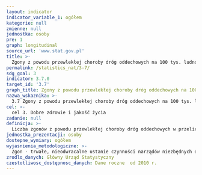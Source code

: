 ```yaml
---
layout: indicator
indicator_variable_1: ogółem
kategorie: null
zmienne: null
jednostka: osoby
pre: 1
graph: longitudinal
source_url: 'www.stat.gov.pl'
title: >-
  Zgony z powodu przewlekłej choroby dróg oddechowych na 100 tys. ludności
permalink: /statistics_nat/3-7/
sdg_goal: 3
indicator: 3.7.0
target_id: '3.7'
graph_title: Zgony z powodu przewlekłej choroby dróg oddechowych na 100 tys. ludności
nazwa_wskaznika: >-
  3.7 Zgony z powodu przewlekłej choroby dróg oddechowych na 100 tys. ludności
cel: >-
  cel 3. Dobre zdrowie i jakość życia
zadanie: null
definicja: >-
  Liczba zgonów z powodu przewlekłej choroby dróg oddechowych w przeliczeniu na 100 tys. ludności.
jednostka_prezentacji: osoby
dostepne_wymiary: ogółem
wyjasnienia_metodologiczne: >-
  Zgon - trwałe, nieodwracalne ustanie czynności narządów niezbędnych dla życia, konsekwencją czego jest ustanie czynności całego ustroju.Przewlekła choroba dróg oddechowych - wg Międzynarodowej Statystycznej Klasyfikacji Chorób i Problemów Zdrowotnych ICD-10: jednostka chorobowa o symbolu z zakresu J30-J98 - schorzenie dotyczące dróg oddechowych i innych struktur w płucach. Do najbardziej powszechnych zalicza się: przewlekłą obturacyjną chorobę płuc (POChP), astmę, chorobę zawodową płuc i nadciśnienie płucne.Źródłem informacji o zgonach jest wykorzystywany wtórnie przez statystykę indywidualny dokument 'Karta zgonu' (Rozporządzenie Ministra Zdrowia w sprawie wzoru karty zgonu i sposobu jej wypełniania Dz. U. 2015 r., poz. 231).Dane o zgonach opracowano w podziale terytorialnym - według miejsca zameldowania na pobyt stały osoby zmarłej.Przy opracowywaniu danych zgonów według przyczyn przyjmuje się wyjściowa przyczynę zgonu. Za przyczynę wyjściową uważa się chorobę stanowiącą początek procesu chorobowego, który doprowadził do zgonu albo uraz czy zatrucie, w wyniku którego nastąpił zgon.Dane dotyczące orzecznictwa o przyczynach zgonów podano zgodnie z Międzynarodową Statystyczną Klasyfikacją Chorób i Problemów Zdrowotnych (X Rewizja).Ludność opracowano na podstawie: bilansów ludności zamieszkałej na terenie gminy w oparciu o dane Narodowego Spisu Powszechnego Ludności i Mieszkań 2011 (dla danych od 2010 r.)  dla lat wcześniejszych (2000-2009) w oparciu o dane Narodowego Spisu Powszechnego Ludności i Mieszkań 2002, rejestrów Ministerstwa Spraw Wewnętrznych i Administracji - migracje wewnętrzne i zagraniczne na pobyt stały (od 2006 r. dane są pobierane z rejestru PESEL - Powszechny Elektroniczny System Ewidencji Ludności), sprawozdań urzędów stanu cywilnego - urodzenia, zgony.
zrodlo_danych: Główny Urząd Statystyczny
czestotliwosc_dostępnosc_danych: Dane roczne  od 2010 r.
---
```

